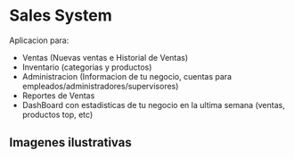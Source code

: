 # Sales System
Aplicacion para:
- Ventas (Nuevas ventas e Historial de Ventas)
- Inventario (categorias y productos)
- Administracion (Informacion de tu negocio, cuentas para empleados/administradores/supervisores)
- Reportes de Ventas
- DashBoard con estadisticas de tu negocio en la ultima semana (ventas, productos top, etc)

## Imagenes ilustrativas
